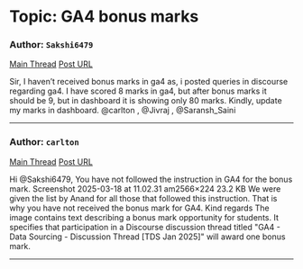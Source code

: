 # Topic: GA4 bonus marks

### Author: `Sakshi6479`
[Main Thread](https://discourse.onlinedegree.iitm.ac.in/t/ga4-bonus-marks/170309)
[Post URL](https://discourse.onlinedegree.iitm.ac.in/t/ga4-bonus-marks/170309/1)

[post_number]: 1
Sir,
I haven’t received bonus marks in ga4 as, i posted queries in discourse regarding ga4. I have scored 8 marks in ga4, but after bonus marks it should be 9, but in dashboard it is showing only 80 marks.
Kindly, update my marks in dashboard.
@carlton , @Jivraj , @Saransh_Saini

---

### Author: `carlton`
[Main Thread](https://discourse.onlinedegree.iitm.ac.in/t/ga4-bonus-marks/170309)
[Post URL](https://discourse.onlinedegree.iitm.ac.in/t/ga4-bonus-marks/170309/2)

[post_number]: 2
Hi @Sakshi6479,
You have not followed the instruction in GA4 for the bonus mark.
Screenshot 2025-03-18 at 11.02.31 am2566×224 23.2 KB
We were given the list by Anand for all those that followed this instruction.
That is why you have not received the bonus mark for GA4.
Kind regards
The image contains text describing a bonus mark opportunity for students.  It specifies that participation in a Discourse discussion thread titled "GA4 - Data Sourcing - Discussion Thread [TDS Jan 2025]" will award one bonus mark.

---
